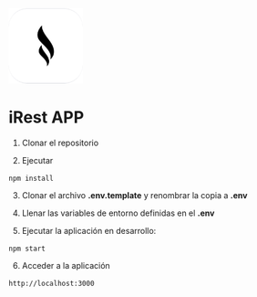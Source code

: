 <p>
  <a href="https://irest.netlify.app" target="blank"><img src="./public/favicon.ico" width="130" alt="iRest Logo" /></a>
</p>

# iRest APP

1. Clonar el repositorio

2. Ejecutar
```
npm install
```

3. Clonar el archivo __.env.template__ y renombrar la copia a __.env__

4. Llenar las variables de entorno definidas en el __.env__

5. Ejecutar la aplicación en desarrollo:
```
npm start
```

6. Acceder a la aplicación
```
http://localhost:3000
```